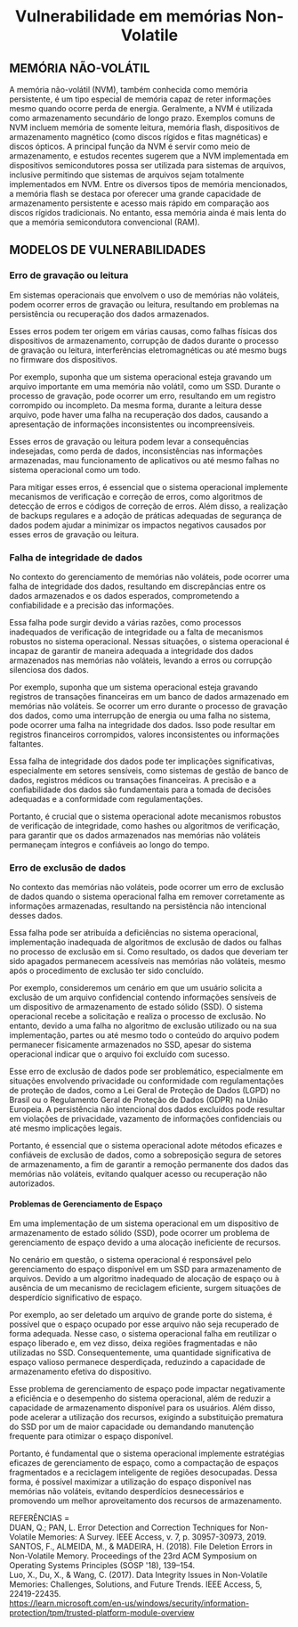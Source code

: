 <h1 align="center"> Vulnerabilidade em memórias Non-Volatile </h1>  

## MEMÓRIA NÃO-VOLÁTIL

A memória não-volátil (NVM), também conhecida como memória persistente, é um tipo especial de memória capaz de reter informações mesmo quando ocorre perda de energia. Geralmente, a NVM é utilizada como armazenamento secundário de longo prazo. Exemplos comuns de NVM incluem memória de somente leitura, memória flash, dispositivos de armazenamento magnético (como discos rígidos e fitas magnéticas) e discos ópticos. A principal função da NVM é servir como meio de armazenamento, e estudos recentes sugerem que a NVM implementada em dispositivos semicondutores possa ser utilizada para sistemas de arquivos, inclusive permitindo que sistemas de arquivos sejam totalmente implementados em NVM. Entre os diversos tipos de memória mencionados, a memória flash se destaca por oferecer uma grande capacidade de armazenamento persistente e acesso mais rápido em comparação aos discos rígidos tradicionais. No entanto, essa memória ainda é mais lenta do que a memória semicondutora convencional (RAM).

## MODELOS DE VULNERABILIDADES

### Erro de gravação ou leitura
Em sistemas operacionais que envolvem o uso de memórias não voláteis, podem ocorrer erros de gravação ou leitura, resultando em problemas na persistência ou recuperação dos dados armazenados.

Esses erros podem ter origem em várias causas, como falhas físicas dos dispositivos de armazenamento, corrupção de dados durante o processo de gravação ou leitura, interferências eletromagnéticas ou até mesmo bugs no firmware dos dispositivos.

Por exemplo, suponha que um sistema operacional esteja gravando um arquivo importante em uma memória não volátil, como um SSD. Durante o processo de gravação, pode ocorrer um erro, resultando em um registro corrompido ou incompleto. Da mesma forma, durante a leitura desse arquivo, pode haver uma falha na recuperação dos dados, causando a apresentação de informações inconsistentes ou incompreensíveis.

Esses erros de gravação ou leitura podem levar a consequências indesejadas, como perda de dados, inconsistências nas informações armazenadas, mau funcionamento de aplicativos ou até mesmo falhas no sistema operacional como um todo.

Para mitigar esses erros, é essencial que o sistema operacional implemente mecanismos de verificação e correção de erros, como algoritmos de detecção de erros e códigos de correção de erros. Além disso, a realização de backups regulares e a adoção de práticas adequadas de segurança de dados podem ajudar a minimizar os impactos negativos causados por esses erros de gravação ou leitura.
### Falha de integridade de dados

No contexto do gerenciamento de memórias não voláteis, pode ocorrer uma falha de integridade dos dados, resultando em discrepâncias entre os dados armazenados e os dados esperados, comprometendo a confiabilidade e a precisão das informações.

Essa falha pode surgir devido a várias razões, como processos inadequados de verificação de integridade ou a falta de mecanismos robustos no sistema operacional. Nessas situações, o sistema operacional é incapaz de garantir de maneira adequada a integridade dos dados armazenados nas memórias não voláteis, levando a erros ou corrupção silenciosa dos dados.

Por exemplo, suponha que um sistema operacional esteja gravando registros de transações financeiras em um banco de dados armazenado em memórias não voláteis. Se ocorrer um erro durante o processo de gravação dos dados, como uma interrupção de energia ou uma falha no sistema, pode ocorrer uma falha na integridade dos dados. Isso pode resultar em registros financeiros corrompidos, valores inconsistentes ou informações faltantes.

Essa falha de integridade dos dados pode ter implicações significativas, especialmente em setores sensíveis, como sistemas de gestão de banco de dados, registros médicos ou transações financeiras. A precisão e a confiabilidade dos dados são fundamentais para a tomada de decisões adequadas e a conformidade com regulamentações.

Portanto, é crucial que o sistema operacional adote mecanismos robustos de verificação de integridade, como hashes ou algoritmos de verificação, para garantir que os dados armazenados nas memórias não voláteis permaneçam íntegros e confiáveis ao longo do tempo.

### Erro de exclusão de dados
No contexto das memórias não voláteis, pode ocorrer um erro de exclusão de dados quando o sistema operacional falha em remover corretamente as informações armazenadas, resultando na persistência não intencional desses dados.

Essa falha pode ser atribuída a deficiências no sistema operacional, implementação inadequada de algoritmos de exclusão de dados ou falhas no processo de exclusão em si. Como resultado, os dados que deveriam ter sido apagados permanecem acessíveis nas memórias não voláteis, mesmo após o procedimento de exclusão ter sido concluído.

Por exemplo, consideremos um cenário em que um usuário solicita a exclusão de um arquivo confidencial contendo informações sensíveis de um dispositivo de armazenamento de estado sólido (SSD). O sistema operacional recebe a solicitação e realiza o processo de exclusão. No entanto, devido a uma falha no algoritmo de exclusão utilizado ou na sua implementação, partes ou até mesmo todo o conteúdo do arquivo podem permanecer fisicamente armazenados no SSD, apesar do sistema operacional indicar que o arquivo foi excluído com sucesso.

Esse erro de exclusão de dados pode ser problemático, especialmente em situações envolvendo privacidade ou conformidade com regulamentações de proteção de dados, como a Lei Geral de Proteção de Dados (LGPD) no Brasil ou o Regulamento Geral de Proteção de Dados (GDPR) na União Europeia. A persistência não intencional dos dados excluídos pode resultar em violações de privacidade, vazamento de informações confidenciais ou até mesmo implicações legais.

Portanto, é essencial que o sistema operacional adote métodos eficazes e confiáveis de exclusão de dados, como a sobreposição segura de setores de armazenamento, a fim de garantir a remoção permanente dos dados das memórias não voláteis, evitando qualquer acesso ou recuperação não autorizados.

#### Problemas de Gerenciamento de Espaço
Em uma implementação de um sistema operacional em um dispositivo de armazenamento de estado sólido (SSD), pode ocorrer um problema de gerenciamento de espaço devido a uma alocação ineficiente de recursos.

No cenário em questão, o sistema operacional é responsável pelo gerenciamento do espaço disponível em um SSD para armazenamento de arquivos. Devido a um algoritmo inadequado de alocação de espaço ou à ausência de um mecanismo de reciclagem eficiente, surgem situações de desperdício significativo de espaço.

Por exemplo, ao ser deletado um arquivo de grande porte do sistema, é possível que o espaço ocupado por esse arquivo não seja recuperado de forma adequada. Nesse caso, o sistema operacional falha em reutilizar o espaço liberado e, em vez disso, deixa regiões fragmentadas e não utilizadas no SSD. Consequentemente, uma quantidade significativa de espaço valioso permanece desperdiçada, reduzindo a capacidade de armazenamento efetiva do dispositivo.

Esse problema de gerenciamento de espaço pode impactar negativamente a eficiência e o desempenho do sistema operacional, além de reduzir a capacidade de armazenamento disponível para os usuários. Além disso, pode acelerar a utilização dos recursos, exigindo a substituição prematura do SSD por um de maior capacidade ou demandando manutenção frequente para otimizar o espaço disponível.

Portanto, é fundamental que o sistema operacional implemente estratégias eficazes de gerenciamento de espaço, como a compactação de espaços fragmentados e a reciclagem inteligente de regiões desocupadas. Dessa forma, é possível maximizar a utilização do espaço disponível nas memórias não voláteis, evitando desperdícios desnecessários e promovendo um melhor aproveitamento dos recursos de armazenamento.







REFERÊNCIAS = <br>
DUAN, Q.; PAN, L. Error Detection and Correction Techniques for Non-Volatile Memories: A Survey. IEEE Access, v. 7, p. 30957-30973, 2019.<br>
SANTOS, F., ALMEIDA, M., & MADEIRA, H. (2018). File Deletion Errors in Non-Volatile Memory. Proceedings of the 23rd ACM Symposium on Operating Systems Principles (SOSP '18), 139–154. <br>
Luo, X., Du, X., & Wang, C. (2017). Data Integrity Issues in Non-Volatile Memories: Challenges, Solutions, and Future Trends. IEEE Access, 5, 22419-22435. <br>
https://learn.microsoft.com/en-us/windows/security/information-protection/tpm/trusted-platform-module-overview

